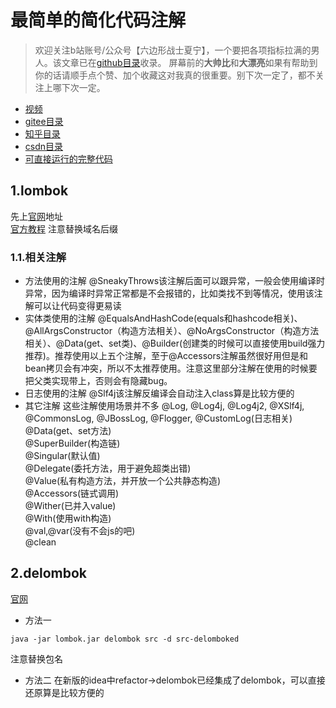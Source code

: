 # 最简单的简化代码注解
> 欢迎关注b站账号/公众号【六边形战士夏宁】，一个要把各项指标拉满的男人。该文章已在[github目录](https://github.com/edanlx/SealBook)收录。
屏幕前的**大帅比**和**大漂亮**如果有帮助到你的话请顺手点个赞、加个收藏这对我真的很重要。别下次一定了，都不关注上哪下次一定。
* [视频](https://www.bilibili.com/video/BV1yC4y1877R/)
* [gitee目录](https://gitee.com/seal_li/SealBook)
* [知乎目录](https://zhuanlan.zhihu.com/p/338222208)
* [csdn目录](https://blog.csdn.net/seal_li/article/details/111415366)
* [可直接运行的完整代码](https://github.com/edanlx/TechingCode/tree/master/demoGrace/src/main/java/com/example/demo/entity)

## 1.lombok
先上[官网](https://projectlombok.org/)地址  
[官方教程](https://projectlombok.org/features/EqualsAndHashCode)  注意替换域名后缀
### 1.1.相关注解
* 方法使用的注解
@SneakyThrows该注解后面可以跟异常，一般会使用编译时异常，因为编译时异常正常都是不会报错的，比如类找不到等情况，使用该注解可以让代码变得更易读
* 实体类使用的注解
@EqualsAndHashCode(equals和hashcode相关)、@AllArgsConstructor（构造方法相关）、@NoArgsConstructor（构造方法相关）、@Data(get、set类)、@Builder(创建类的时候可以直接使用build强力推荐)。推荐使用以上五个注解，至于@Accessors注解虽然很好用但是和bean拷贝会有冲突，所以不太推荐使用。注意这里部分注解在使用的时候要把父类实现带上，否则会有隐藏bug。
* 日志使用的注解
@Slf4j该注解反编译会自动注入class算是比较方便的
* 其它注解
这些注解使用场景并不多
@Log, @Log4j, @Log4j2,  @XSlf4j, @CommonsLog, @JBossLog, @Flogger, @CustomLog(日志相关)  
@Data(get、set方法)  
@SuperBuilder(构造链)  
@Singular(默认值)  
@Delegate(委托方法，用于避免超类出错)  
@Value(私有构造方法，并开放一个公共静态构造)  
@Accessors(链式调用)  
@Wither(已并入value)  
@With(使用with构造)  
@val,@var(没有不会js的吧)  
@clean

## 2.delombok
[官网](https://projectlombok.org/features/delombok)
* 方法一

```
java -jar lombok.jar delombok src -d src-delomboked
```
注意替换包名
* 方法二
在新版的idea中refactor->delombok已经集成了delombok，可以直接还原算是比较方便的